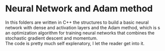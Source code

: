 # Neural Network and Adam method

In this folders are written in C++ the structures to build a basic neural network with dense and activation layers and the Adam method, which is s an optimization algorithm for training neural networks that combines the stochastic gradient descent and momentum.  
The code is pretty much self explenatory, I let the reader get into it.